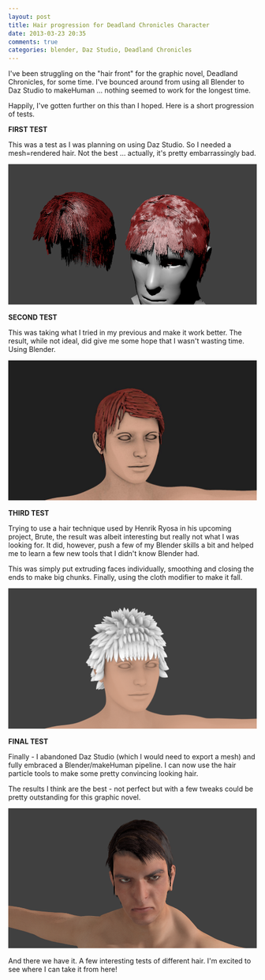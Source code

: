 ```yaml
---
layout: post
title: Hair progression for Deadland Chronicles Character
date: 2013-03-23 20:35
comments: true
categories: blender, Daz Studio, Deadland Chronicles
---
```

I've been struggling on the "hair front" for the graphic novel, Deadland Chronicles, for some time. I've bounced around from using all Blender to Daz Studio to makeHuman ... nothing seemed to work for the longest time.

Happily, I've gotten further on this than I hoped. Here is a short progression of tests.

<strong>FIRST TEST</strong>

This was a test as I was planning on using Daz Studio. So I needed a mesh=rendered hair. Not the best ... actually, it's pretty embarrassingly bad.

<img alt="hairtest" src="/assets/hair-progression/hairtest.png"/>

<strong>SECOND TEST</strong>

This was taking what I tried in my previous and make it work better. The result, while not ideal, did give me some hope that I wasn't wasting time. Using Blender.

<img alt="hair_test_v2" src="/assets/hair-progression/hair_test_v2.jpg" />

<strong>THIRD TEST</strong>

Trying to use a hair technique used by Henrik Ryosa in his upcoming project, Brute, the result was albeit interesting but really not what I was looking for. It did, however, push a few of my Blender skills a bit and helped me to learn a few new tools that I didn't know Blender had.

This was simply put extruding faces individually, smoothing and closing the ends to make big chunks. Finally, using the cloth modifier to make it fall.

<img alt="henrikstylehair" src="/assets/hair-progression/henrikstylehair.png" />

<strong>FINAL TEST</strong>

Finally - I abandoned Daz Studio (which I would need to export a mesh) and fully embraced a Blender/makeHuman pipeline. I can now use the hair particle tools to make some pretty convincing looking hair.

The results I think are the best - not perfect but with a few tweaks could be pretty outstanding for this graphic novel.

<img alt="newhairtest" src="/assets/hair-progression/newhairtest.png" />

And there we have it. A few interesting tests of different hair. I'm excited to see where I can take it from here!
